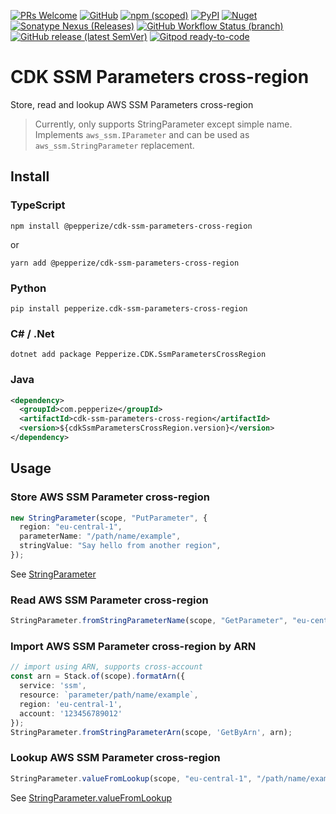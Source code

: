 [![PRs Welcome](https://img.shields.io/badge/PRs-welcome-brightgreen.svg?style=flat-square)](https://makeapullrequest.com)
[![GitHub](https://img.shields.io/github/license/pepperize/cdk-ssm-parameters-cross-region?style=flat-square)](https://github.com/pepperize/cdk-ssm-parameters-cross-region/blob/main/LICENSE)
[![npm (scoped)](https://img.shields.io/npm/v/@pepperize/cdk-ssm-parameters-cross-region?style=flat-square)](https://www.npmjs.com/package/@pepperize/cdk-ssm-parameters-cross-region)
[![PyPI](https://img.shields.io/pypi/v/pepperize.cdk-ssm-parameters-cross-region?style=flat-square)](https://pypi.org/project/pepperize.cdk-ssm-parameters-cross-region/)
[![Nuget](https://img.shields.io/nuget/v/Pepperize.CDK.SsmParametersCrossRegion?style=flat-square)](https://www.nuget.org/packages/Pepperize.CDK.SsmParametersCrossRegion/)
[![Sonatype Nexus (Releases)](https://img.shields.io/nexus/r/com.pepperize/cdk-ssm-parameters-cross-region?server=https%3A%2F%2Fs01.oss.sonatype.org%2F&style=flat-square)](https://s01.oss.sonatype.org/content/repositories/releases/com/pepperize/cdk-ssm-parameters-cross-region/)
[![GitHub Workflow Status (branch)](https://img.shields.io/github/actions/workflow/status/pepperize/cdk-ssm-parameters-cross-region/release.yml?branch=main&label=release&style=flat-square)](https://github.com/pepperize/cdk-ssm-parameters-cross-region/actions/workflows/release.yml)
[![GitHub release (latest SemVer)](https://img.shields.io/github/v/release/pepperize/cdk-ssm-parameters-cross-region?sort=semver&style=flat-square)](https://github.com/pepperize/cdk-ssm-parameters-cross-region/releases)
[![Gitpod ready-to-code](https://img.shields.io/badge/Gitpod-ready--to--code-blue?logo=gitpod&style=flat-square)](https://gitpod.io/#https://github.com/pepperize/cdk-ssm-parameters-cross-region)

# CDK SSM Parameters cross-region

Store, read and lookup AWS SSM Parameters cross-region

> Currently, only supports StringParameter except simple name. Implements `aws_ssm.IParameter` and can be used as `aws_ssm.StringParameter` replacement.

## Install

### TypeScript

```shell
npm install @pepperize/cdk-ssm-parameters-cross-region
```

or

```shell
yarn add @pepperize/cdk-ssm-parameters-cross-region
```

### Python

```shell
pip install pepperize.cdk-ssm-parameters-cross-region
```

### C\# / .Net

```
dotnet add package Pepperize.CDK.SsmParametersCrossRegion
```

### Java

```xml
<dependency>
  <groupId>com.pepperize</groupId>
  <artifactId>cdk-ssm-parameters-cross-region</artifactId>
  <version>${cdkSsmParametersCrossRegion.version}</version>
</dependency>
```

## Usage

### Store AWS SSM Parameter cross-region

```typescript
new StringParameter(scope, "PutParameter", {
  region: "eu-central-1",
  parameterName: "/path/name/example",
  stringValue: "Say hello from another region",
});
```

See [StringParameter](https://github.com/pepperize/cdk-ssm-parameters-cross-region/blob/main//API.md#stringparameter-)

### Read AWS SSM Parameter cross-region

```typescript
StringParameter.fromStringParameterName(scope, "GetParameter", "eu-central-1", "/path/name/example");
```

### Import AWS SSM Parameter cross-region by ARN

```typescript
// import using ARN, supports cross-account
const arn = Stack.of(scope).formatArn({
  service: 'ssm',
  resource: `parameter/path/name/example`,
  region: 'eu-central-1',
  account: '123456789012'
});
StringParameter.fromStringParameterArn(scope, 'GetByArn', arn);
```

### Lookup AWS SSM Parameter cross-region

```typescript
StringParameter.valueFromLookup(scope, "eu-central-1", "/path/name/example");
```

See [StringParameter.valueFromLookup](https://github.com/pepperize/cdk-ssm-parameters-cross-region/blob/main//API.md#valuefromlookup-)
